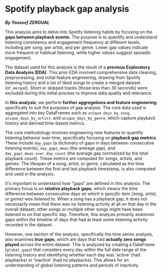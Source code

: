 # Spotify playback gap analysis
 ***By Youssef ZEROUAL***

This analysis aims to delve into Spotify listening habits by focusing on the **gaps between playback events**. The purpose is to quantify and understand listening consistency and engagement frequency at different levels, including per song, per artist, and per genre. Lower gap values indicate more frequent or habitual listening, while higher values suggest sporadic engagement.

The dataset used for this analysis is the result of a **previous Exploratory Data Analysis (EDA)**. This prior EDA involved comprehensive data cleaning, preprocessing, and initial feature engineering, drawing from Spotify listening history and a list of liked songs to create a merged dataset (`df_merged`). Short or skipped tracks (those less than 30 seconds) were excluded during this initial process to improve data quality and relevance.

In **this analysis**, we perform **further aggregations and feature engineering** specifically to suit the purposes of gap analysis. The core data used is aggregated into key DataFrames such as `unique_days_by_song`, `unique_days_by_artist`, and `unique_days_by_genre`, which capture playback history and derived time-based metrics.

The core methodology involves engineering new features to quantify listening behavior over time, specifically focusing on **playback gap metrics**. These include `day_gaps` (a dictionary of gaps in days between consecutive listening events), `day_gaps_mean` (the average gap), and `day_gaps_mean_over_day_count` (the average gap normalized by the total playback count). These metrics are computed for songs, artists, and genres. The lifespan of a song, artist, or genre, calculated as the time difference between the first and last playback timestamp, is also computed and used in the analysis.

It's important to understand how "gaps" are defined in this analysis. The primary focus is on **relative playback gaps**, which means the time difference between consecutive days *on which a specific item (song, artist, or genre) was listened to*. When a song has a playback gap, it does not necessarily mean that there was no listening activity at all on that day in the overall dataset; other songs or multiple other songs might have been listened to on that specific day. Therefore, this analysis primarily examines gaps *within* the timeline of days that had at least some listening activity recorded in the dataset.

However, one section of the analysis, specifically the time series analysis, also examines **true gaps**, which are days that had **actually zero songs played** across the entire dataset. This is analyzed by creating a DataFrame (`global_gaps`) that considers every day within the full date range of the listening history and identifying whether each day was 'active' (had playbacks) or 'inactive' (had no playbacks). This allows for an understanding of global listening patterns and periods of inactivity.
